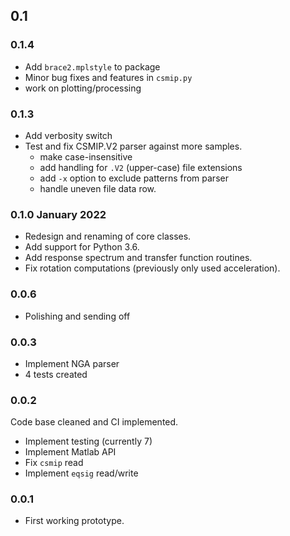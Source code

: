 ## 0.1 
### 0.1.4

- Add `brace2.mplstyle` to package
- Minor bug fixes and features in `csmip.py`
- work on plotting/processing

### 0.1.3

- Add verbosity switch
- Test and fix CSMIP.V2 parser against more samples.
    - make case-insensitive
    - add handling for `.V2` (upper-case) file extensions
    - add `-x` option to exclude patterns from parser
    - handle uneven file data row.

### 0.1.0 January 2022
- Redesign and renaming of core classes.
- Add support for Python 3.6.
- Add response spectrum and transfer function
  routines.
- Fix rotation computations (previously only used
  acceleration).

### 0.0.6

- Polishing and sending off

### 0.0.3

- Implement NGA parser
- 4 tests created

### 0.0.2

Code base cleaned and CI implemented.

- Implement testing (currently 7)
- Implement Matlab API
- Fix `csmip` read
- Implement `eqsig` read/write


### 0.0.1

- First working prototype.

